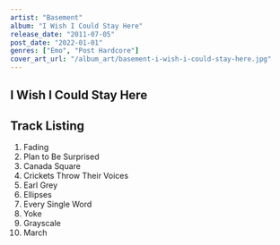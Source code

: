 ```yaml
---
artist: "Basement"
album: "I Wish I Could Stay Here"
release_date: "2011-07-05"
post_date: "2022-01-01"
genres: ["Emo", "Post Hardcore"]
cover_art_url: "/album_art/basement-i-wish-i-could-stay-here.jpg"
---
```


## I Wish I Could Stay Here

## Track Listing

1. Fading
2. Plan to Be Surprised
3. Canada Square
4. Crickets Throw Their Voices
5. Earl Grey
6. Ellipses
7. Every Single Word
8. Yoke
9. Grayscale
10. March
